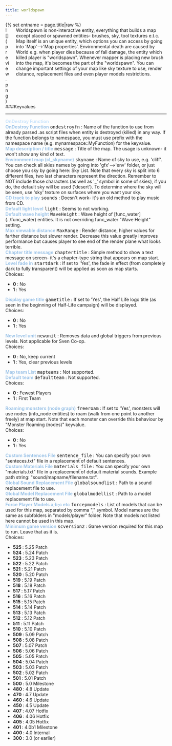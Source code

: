 ```yaml
---
title: worldspawn
---
```

<div>{% set entname = page.title|raw %}</div>
<div class="container previewimg">
<div class="columns">
<div class="imagepadding column col-auto" markdown="1">![](preview.png)</div>
<div class="column entityentry" markdown="1">Worldspawn is non-interactive entity, everything that builds a map except placed or spawned entities- brushes, sky, tool textures e.t.c. Map itself is an unique entity, which options you can access by going into 'Map'-->'Map properties'. Environmental death are caused by World e.g. when player dies because of fall damage, the entity which killed player is "worldspawn". Whenever mapper is placing new brush into the map, it's becomes the part of the "worldspawn". You can change important settings of your map like sky texture to use, render distance, replacement files and even player models restrictions.</div>
</div>
</div>
###Keyvalues
<hr>
<div class="accordion entityentry">
<input type="checkbox" id="accordion-1" name="accordion-checkbox" hidden>
<label class="accordion-header" for="accordion-1">
<span style="color:#cae4fc;"><b>OnDestroy Function</b></span>
<i class="icon icon-arrow-right mr-1"></i>
</label>
<div class="accordion-body entgroup">
<div class="entityentry" markdown="1">
<span style="color:#9fc5e8;"><b>OnDestroy Function</b></span> <kbd  class="tooltip" data-tooltip="string">ondestroyfn</kbd> :
Name of the function to use from already parsed .as script files when entity is destroyed (killed) in any way. If the function belongs to namespace, you must use prefix with the namespace name (e.g. mynamespace::MyFunction) for the keyvalue.
</div>
</div>
</div>
<div class="entityentry" markdown="1">
<span style="color:#9fc5e8;"><b>Map description / title</b></span> <kbd  class="tooltip" data-tooltip="string">message</kbd> :
Title of the map. The usage is unknown- it won't show any kind of text.
</div>
<div class="entityentry" markdown="1">
<span style="color:#9fc5e8;"><b>Environment map (cl_skyname)</b></span> <kbd  class="tooltip" data-tooltip="string">skyname</kbd> :
Name of sky to use, e.g. 'cliff'. You can check all skies names by going into 'gfx'-->'env' folder, or just choose you sky by going here: Sky List. Note that every sky is split into 6 different files, two last characters represent the direction. Remember to NOT include those characters (as well as '_' symbol in some of skies), if you do, the default sky will be used ('desert'). To determine where the sky will be seen, use 'sky' texture on surfaces where you want your sky.
</div>
<div class="entityentry" markdown="1">
<span style="color:#9fc5e8;"><b>CD track to play</b></span> <kbd  class="tooltip" data-tooltip="integer">sounds</kbd> :
Doesn't work- it's an old method to play music from CD.
</div>
<div class="entityentry" markdown="1">
<span style="color:#9fc5e8;"><b>Default light level</b></span> <kbd  class="tooltip" data-tooltip="integer">light</kbd> :
Seems to not working.
</div>
<div class="entityentry" markdown="1">
<span style="color:#9fc5e8;"><b>Default wave height</b></span> <kbd  class="tooltip" data-tooltip="string">WaveHeight</kbd> :
Wave height of [func_water](../func_water) entities. It is not overriding func_water "Wave Height" setting.
</div>
<div class="entityentry" markdown="1">
<span style="color:#9fc5e8;"><b>Max viewable distance</b></span> <kbd  class="tooltip" data-tooltip="string">MaxRange</kbd> :
Render distance, higher values for farther distance but slower render. Decrease this value greatly improves performance but causes player to see end of the render plane what looks terrible.
</div>
<div class="entityentry" markdown="1">
<span style="color:#9fc5e8;"><b>Chapter title message</b></span> <kbd  class="tooltip" data-tooltip="string">chaptertitle</kbd> :
Simple method to show a text message on screen- it's a chapter-type string that appears on map start.
</div>
<div class="entityentry" markdown="1">
<span style="color:#9fc5e8;"><b>Level fade in</b></span> <kbd  class="tooltip" data-tooltip="choices">startdark</kbd> :
If set to 'Yes', the fade in effect (from completely dark to fully transparent) will be applied as soon as map starts.
<div class="accordion">
<input type="checkbox" id="accordion-2" name="accordion-checkbox" hidden>
<label class="accordion-header" for="accordion-2">
<i class="icon icon-arrow-right mr-1"></i>
Choices:
</label>
<div class="accordion-body">
<ul>
<li><b>0 </b> : No</li>
<li><b>1 </b> : Yes</li>
</ul>
</div>
</div>
</div>
<div class="entityentry" markdown="1">
<span style="color:#9fc5e8;"><b>Display game title</b></span> <kbd  class="tooltip" data-tooltip="choices">gametitle</kbd> :
If set to 'Yes', the Half Life logo title (as seen in the beginning of Half-Life campaign) will be displayed.
<div class="accordion">
<input type="checkbox" id="accordion-3" name="accordion-checkbox" hidden>
<label class="accordion-header" for="accordion-3">
<i class="icon icon-arrow-right mr-1"></i>
Choices:
</label>
<div class="accordion-body">
<ul>
<li><b>0 </b> : No</li>
<li><b>1 </b> : Yes</li>
</ul>
</div>
</div>
</div>
<div class="entityentry" markdown="1">
<span style="color:#9fc5e8;"><b>New level unit</b></span> <kbd  class="tooltip" data-tooltip="choices">newunit</kbd> :
Removes data and global triggers from previous levels. Not applicable for Sven Co-op.
<div class="accordion">
<input type="checkbox" id="accordion-4" name="accordion-checkbox" hidden>
<label class="accordion-header" for="accordion-4">
<i class="icon icon-arrow-right mr-1"></i>
Choices:
</label>
<div class="accordion-body">
<ul>
<li><b>0 </b> : No, keep current</li>
<li><b>1 </b> : Yes, clear previous levels</li>
</ul>
</div>
</div>
</div>
<div class="entityentry" markdown="1">
<span style="color:#9fc5e8;"><b>Map team List</b></span> <kbd  class="tooltip" data-tooltip="string">mapteams</kbd> :
Not supported.
</div>
<div class="entityentry" markdown="1">
<span style="color:#9fc5e8;"><b>Default team</b></span> <kbd  class="tooltip" data-tooltip="choices">defaultteam</kbd> :
Not supported.
<div class="accordion">
<input type="checkbox" id="accordion-5" name="accordion-checkbox" hidden>
<label class="accordion-header" for="accordion-5">
<i class="icon icon-arrow-right mr-1"></i>
Choices:
</label>
<div class="accordion-body">
<ul>
<li><b>0 </b> : Fewest Players</li>
<li><b>1 </b> : First Team</li>
</ul>
</div>
</div>
</div>
<div class="entityentry" markdown="1">
<span style="color:#9fc5e8;"><b>Roaming monsters (node graph)</b></span> <kbd  class="tooltip" data-tooltip="choices">freeroam</kbd> :
If set to 'Yes', monsters will use nodes (info_node entities) to roam (walk from one point to another freely) at map start. Note that each monster can override this behaviour by "Monster Roaming (nodes)" keyvalue.
<div class="accordion">
<input type="checkbox" id="accordion-6" name="accordion-checkbox" hidden>
<label class="accordion-header" for="accordion-6">
<i class="icon icon-arrow-right mr-1"></i>
Choices:
</label>
<div class="accordion-body">
<ul>
<li><b>0 </b> : No</li>
<li><b>1 </b> : Yes</li>
</ul>
</div>
</div>
</div>
<div class="entityentry" markdown="1">
<span style="color:#9fc5e8;"><b>Custom Sentences File</b></span> <kbd  class="tooltip" data-tooltip="string">sentence_file</kbd> :
You can specify your own "senteces.txt" file in a replacement of default sentences.
</div>
<div class="entityentry" markdown="1">
<span style="color:#9fc5e8;"><b>Custom Materials File</b></span> <kbd  class="tooltip" data-tooltip="string">materials_file</kbd> :
You can specify your own "materials.txt" file in a replacement of default material sounds. Example path string: "sound/mapname/filename.txt".
</div>
<div class="entityentry" markdown="1">
<span style="color:#9fc5e8;"><b>Global Sound Replacement File</b></span> <kbd  class="tooltip" data-tooltip="string">globalsoundlist</kbd> :
Path to a sound replacement file to use.
</div>
<div class="entityentry" markdown="1">
<span style="color:#9fc5e8;"><b>Global Model Replacement File</b></span> <kbd  class="tooltip" data-tooltip="string">globalmodellist</kbd> :
Path to a model replacement file to use.
</div>
<div class="entityentry" markdown="1">
<span style="color:#9fc5e8;"><b>Force Player Models a;b;c etc</b></span> <kbd  class="tooltip" data-tooltip="string">forcepmodels</kbd> :
List of models that can be used for this map, separated by comma "," symbol. Model names are the same as subfolders in "models/player" folder. Note that models not listed here cannot be used in this map.
</div>
<div class="entityentry" markdown="1">
<span style="color:#9fc5e8;"><b>Minimum game version</b></span> <kbd  class="tooltip" data-tooltip="choices">scversion2</kbd> :
Game version required for this map to run. Leave that as it is.
<div class="accordion">
<input type="checkbox" id="accordion-7" name="accordion-checkbox" hidden>
<label class="accordion-header" for="accordion-7">
<i class="icon icon-arrow-right mr-1"></i>
Choices:
</label>
<div class="accordion-body">
<ul>
<li><b>525 </b> : 5.25 Patch</li>
<li><b>524 </b> : 5.24 Patch</li>
<li><b>523 </b> : 5.23 Patch</li>
<li><b>522 </b> : 5.22 Patch</li>
<li><b>521 </b> : 5.21 Patch</li>
<li><b>520 </b> : 5.20 Patch</li>
<li><b>519 </b> : 5.19 Patch</li>
<li><b>518 </b> : 5.18 Patch</li>
<li><b>517 </b> : 5.17 Patch</li>
<li><b>516 </b> : 5.16 Patch</li>
<li><b>515 </b> : 5.15 Patch</li>
<li><b>514 </b> : 5.14 Patch</li>
<li><b>513 </b> : 5.13 Patch</li>
<li><b>512 </b> : 5.12 Patch</li>
<li><b>511 </b> : 5.11 Patch</li>
<li><b>510 </b> : 5.10 Patch</li>
<li><b>509 </b> : 5.09 Patch</li>
<li><b>508 </b> : 5.08 Patch</li>
<li><b>507 </b> : 5.07 Patch</li>
<li><b>506 </b> : 5.06 Patch</li>
<li><b>505 </b> : 5.05 Patch</li>
<li><b>504 </b> : 5.04 Patch</li>
<li><b>503 </b> : 5.03 Patch</li>
<li><b>502 </b> : 5.02 Patch</li>
<li><b>501 </b> : 5.01 Patch</li>
<li><b>500 </b> : 5.0 Milestone</li>
<li><b>480 </b> : 4.8 Update</li>
<li><b>470 </b> : 4.7 Update</li>
<li><b>460 </b> : 4.6 Update</li>
<li><b>450 </b> : 4.5 Update</li>
<li><b>407 </b> : 4.07 Hotfix</li>
<li><b>406 </b> : 4.06 Hotfix</li>
<li><b>405 </b> : 4.05 Hotfix</li>
<li><b>401 </b> : 4.0b1 Milestone</li>
<li><b>400 </b> : 4.0 Internal</li>
<li><b>300 </b> : 3.0 (or earlier)</li>
</ul>
</div>
</div>
</div>
